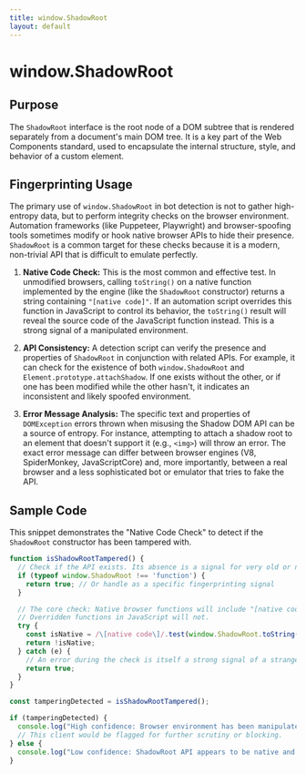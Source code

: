 ```yaml
---
title: window.ShadowRoot
layout: default
---
```

# window.ShadowRoot
## Purpose
The `ShadowRoot` interface is the root node of a DOM subtree that is rendered separately from a document's main DOM tree. It is a key part of the Web Components standard, used to encapsulate the internal structure, style, and behavior of a custom element.

## Fingerprinting Usage
The primary use of `window.ShadowRoot` in bot detection is not to gather high-entropy data, but to perform integrity checks on the browser environment. Automation frameworks (like Puppeteer, Playwright) and browser-spoofing tools sometimes modify or hook native browser APIs to hide their presence. `ShadowRoot` is a common target for these checks because it is a modern, non-trivial API that is difficult to emulate perfectly.

1.  **Native Code Check:** This is the most common and effective test. In unmodified browsers, calling `toString()` on a native function implemented by the engine (like the `ShadowRoot` constructor) returns a string containing `"[native code]"`. If an automation script overrides this function in JavaScript to control its behavior, the `toString()` result will reveal the source code of the JavaScript function instead. This is a strong signal of a manipulated environment.

2.  **API Consistency:** A detection script can verify the presence and properties of `ShadowRoot` in conjunction with related APIs. For example, it can check for the existence of both `window.ShadowRoot` and `Element.prototype.attachShadow`. If one exists without the other, or if one has been modified while the other hasn't, it indicates an inconsistent and likely spoofed environment.

3.  **Error Message Analysis:** The specific text and properties of `DOMException` errors thrown when misusing the Shadow DOM API can be a source of entropy. For instance, attempting to attach a shadow root to an element that doesn't support it (e.g., `<img>`) will throw an error. The exact error message can differ between browser engines (V8, SpiderMonkey, JavaScriptCore) and, more importantly, between a real browser and a less sophisticated bot or emulator that tries to fake the API.

## Sample Code
This snippet demonstrates the "Native Code Check" to detect if the `ShadowRoot` constructor has been tampered with.

```javascript
function isShadowRootTampered() {
  // Check if the API exists. Its absence is a signal for very old or non-standard clients.
  if (typeof window.ShadowRoot !== 'function') {
    return true; // Or handle as a specific fingerprinting signal
  }

  // The core check: Native browser functions will include "[native code]" in their string representation.
  // Overridden functions in JavaScript will not.
  try {
    const isNative = /\[native code\]/.test(window.ShadowRoot.toString());
    return !isNative;
  } catch (e) {
    // An error during the check is itself a strong signal of a strange environment.
    return true;
  }
}

const tamperingDetected = isShadowRootTampered();

if (tamperingDetected) {
  console.log("High confidence: Browser environment has been manipulated. Potential bot.");
  // This client would be flagged for further scrutiny or blocking.
} else {
  console.log("Low confidence: ShadowRoot API appears to be native and unmodified.");
}
```